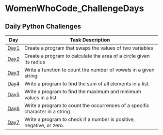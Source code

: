 # WomenWhoCode_ChallengeDays


## Daily Python Challenges

Day  | Task Description 
-- | -- 
[Day1](https://github.com/mags337/WWC_ChallengeDays/blob/main/python_challenges/area_of_circle_better.py)  | Create a program that swaps the values of two variables 
[Day2](https://github.com/mags337/WWC_ChallengeDays/blob/main/python_challenges/switch_inputs_better.py)   | Create a program to calculate the area of a circle given its radius 
[Day3](https://github.com/mags337/WWC_ChallengeDays/blob/main/python_challenges/vowel_counter_better.py)  | Write a function to count the number of vowels in a given string  
[Day4](https://github.com/mags337/WWC_ChallengeDays/blob/main/python_challenges/sum_of_elements.py) | Write a program to find the sum of all elements in a list.
[Day5](https://github.com/mags337/WWC_ChallengeDays/blob/main/python_challenges/find_min_max.py) | Write a program to find the maximum and minimum values in a list.
[Day6](https://github.com/mags337/WWC_ChallengeDays/blob/main/python_challenges/count_letter.py) | Write a program to count the occurrences of a specific character in a string
[Day7](https://github.com/mags337/WWC_ChallengeDays/blob/main/python_challenges/pos_neg_null.py) | Write a program to check if a number is positive, negative, or zero.
